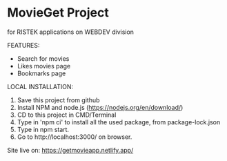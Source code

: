 # MovieGet Project
for RISTEK applications on WEBDEV division

FEATURES:
- Search for movies 
- Likes movies page
- Bookmarks page

LOCAL INSTALLATION:
1. Save this project from github
2. Install NPM and node.js (https://nodejs.org/en/download/)
3. CD to this project in CMD/Terminal
4. Type in 'npm ci' to install all the used package, from package-lock.json
5. Type in npm start.
6. Go to http://localhost:3000/ on browser.

Site live on:
https://getmovieapp.netlify.app/
